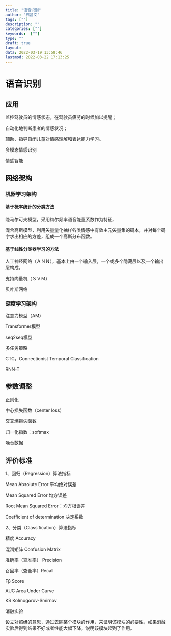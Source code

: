```yaml
---
title: "语音识别"
author: "石昌文"
tags: [""]
description: ""
categories: [""]
keywords:  [""]
type: ""
draft: true
layout: 
data: 2022-03-19 13:58:46
lastmod: 2022-03-22 17:13:25
---
```


# 语音识别

## 应用

监控驾驶员的情感状态，在驾驶员疲劳的时候加以提醒；

自动化地判断患者的情感状况；

辅助、指导自闭儿童对情感理解和表达能力学习。

多模态情感识别

情感智能

## 网络架构

### 机器学习架构

#### 基于概率统计的分类方法

隐马尔可夫模型，采用梅尔频率语音能量系数作为特征，

混合高斯模型，利用矢量量化抽样各类情感中有效主元矢量集的码本，并对每个码字求出相应的方差，组成一个高斯分布函数。

#### 基于线性分类器学习的方法

人工神经网络（ＡＮＮ），基本上由一个输入层，一个或多个隐藏层以及一个输出层构成。

支持向量机（ＳＶＭ）

贝叶斯网络

### 深度学习架构

注意力模型（AM）

Transformer模型

seq2seq模型

多任务策略

CTC，Connectionist Temporal Classification

RNN-T

## 参数调整

正则化

中心损失函数（center loss）

交叉熵损失函数

归一化指数：softmax

噪音数据

## 评价标准

1、回归（Regression）算法指标 

Mean Absolute Error 平均绝对误差 

Mean Squared Error 均方误差 

Root Mean Squared Error：均方根误差 

Coefficient of determination 决定系数

2、分类（Classification）算法指标

精度 Accuracy

混淆矩阵 Confusion Matrix

准确率（查准率） Precision

召回率（查全率）Recall

Fβ Score

AUC Area Under Curve

KS Kolmogorov-Smirnov

消融实验

设立对照组的意思，通过去除某个模块的作用，来证明该模块的必要性，如果消融实验后得到结果不好或者性能大幅下降，说明该模块起到了作用。
